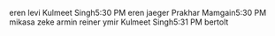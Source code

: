 eren
levi
Kulmeet Singh5:30 PM
eren jaeger
Prakhar Mamgain5:30 PM
mikasa
zeke
armin
reiner
ymir
Kulmeet Singh5:31 PM
bertolt